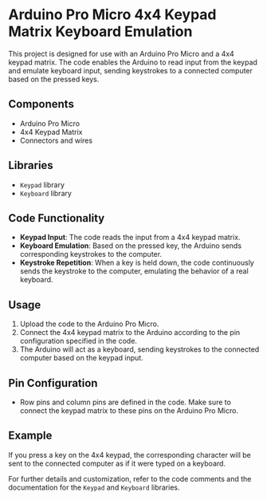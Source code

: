 # Arduino Pro Micro 4x4 Keypad Matrix Keyboard Emulation

This project is designed for use with an Arduino Pro Micro and a 4x4 keypad matrix. The code enables the Arduino to read input from the keypad and emulate keyboard input, sending keystrokes to a connected computer based on the pressed keys.

## Components
- Arduino Pro Micro
- 4x4 Keypad Matrix
- Connectors and wires

## Libraries
- `Keypad` library
- `Keyboard` library

## Code Functionality
- **Keypad Input**: The code reads the input from a 4x4 keypad matrix.
- **Keyboard Emulation**: Based on the pressed key, the Arduino sends corresponding keystrokes to the computer.
- **Keystroke Repetition**: When a key is held down, the code continuously sends the keystroke to the computer, emulating the behavior of a real keyboard.

## Usage
1. Upload the code to the Arduino Pro Micro.
2. Connect the 4x4 keypad matrix to the Arduino according to the pin configuration specified in the code.
3. The Arduino will act as a keyboard, sending keystrokes to the connected computer based on the keypad input.

## Pin Configuration
- Row pins and column pins are defined in the code. Make sure to connect the keypad matrix to these pins on the Arduino Pro Micro.

## Example
If you press a key on the 4x4 keypad, the corresponding character will be sent to the connected computer as if it were typed on a keyboard.

For further details and customization, refer to the code comments and the documentation for the `Keypad` and `Keyboard` libraries.
